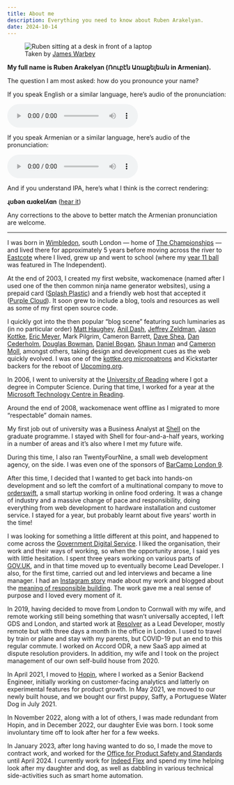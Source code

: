 ```yaml
---
title: About me
description: Everything you need to know about Ruben Arakelyan.
date: 2024-10-14
---
```


<figure>
  <picture>
    <source srcset="/images/ruben-at-work-dithered.webp" type="image/webp">
    <img src="/images/ruben-at-work-dithered.png" alt="Ruben sitting at a desk in front of a laptop">
  </picture>
  <figcaption>Taken by <a href="https://www.jameswarbey.com/St-Ives" target="_blank" aria-label="opens in a new tab">James Warbey</a></figcaption>
</figure>

<aside itemscope itemtype="https://schema.org/Person">
  <section itemprop="name">
    <p><strong role="heading">My full name is <span itemprop="givenName">Ruben</span> <span itemprop="familyName">Arakelyan</span> (<span lang="hy">Ռուբէն Առաքելեան</span> in Armenian).</strong></p>
    <p>The question I am most asked: how do you pronounce your name?</p>
    <p>If you speak English or a similar language, here’s audio of the pronunciation:</p>
    <audio src="/assets/ruben.en.m4a" controls itemscope itemprop="additionalType" itemtype="https://schema.org/PronounceableText">
      <meta itemprop="phoneticText" content="/ɻʊɓən ɑɹɑkelʎɑn/">
      <meta itemprop="inLanguage" content="en-GB">
      <meta itemprop="textValue" content="Ruben Arakelyan">
      <meta itemprop="speechToTextMarkup" content="IPA">
    </audio>
    <p>If you speak Armenian or a similar language, here’s audio of the pronunciation:</p>
    <audio src="/assets/ruben.hy.m4a" controls></audio>
    <p>And if you understand IPA, here’s what I think is the correct rendering:</p>
    <p><strong>ɻʊɓən ɑɹɑkelʎɑn</strong> (<a href="http://ipa-reader.xyz" target="_blank" aria-label="opens in a new tab">hear it</a>)</p>
    <p>Any corrections to the above to better match the Armenian pronunciation are welcome.</p>
  </section>
</aside>

***

I was born in [Wimbledon](https://en.wikipedia.org/wiki/Wimbledon,_London), south London — home of [The Championships](https://en.wikipedia.org/wiki/The_Championships,_Wimbledon) — and lived there for approximately 5 years before moving across the river to [Eastcote](https://en.wikipedia.org/wiki/Eastcote) where I lived, grew up and went to school (where my [year 11 ball](https://web.archive.org/web/20040717231151/http://education.independent.co.uk/news/story.jsp?story=539986) was featured in The Independent).

At the end of 2003, I created my first website, wackomenace (named after I used one of the then common ninja name generator websites), using a prepaid card ([Splash Plastic](https://web.archive.org/web/20031213005651/http://www.splashplastic.com/)) and a friendly web host that accepted it ([Purple Cloud](https://web.archive.org/web/20030210115238/http://www.purplecloud.com/)). It soon grew to include a blog, tools and resources as well as some of my first open source code.

I quickly got into the then popular “blog scene” featuring such luminaries as (in no particular order) [Matt Haughey](https://a.wholelottanothing.org/), [Anil Dash](https://anildash.com/), [Jeffrey Zeldman](https://www.zeldman.com/), [Jason Kottke](https://kottke.org/), [Eric Meyer](https://meyerweb.com/), Mark Pilgrim, Cameron Barrett, [Dave Shea](http://daveshea.com/), [Dan Cederholm](https://simplebits.com/), [Douglas Bowman](https://stopdesign.com/), [Daniel Bogan](https://waferbaby.com/), [Shaun Inman](https://shauninman.com/) and [Cameron Moll](http://cameronmoll.com), amongst others, taking design and development cues as the web quickly evolved. I was one of the [kottke.org micropatrons](https://kottke.org/about/patron/) and Kickstarter backers for the reboot of [Upcoming.org](https://upcoming.org/about/backers).

In 2006, I went to university at the [University of Reading](https://www.reading.ac.uk/) where I got a degree in Computer Science. During that time, I worked for a year at the [Microsoft Technology Centre in Reading](https://www.microsoft.com/en-gb/about/offices/reading/).

Around the end of 2008, wackomenace went offline as I migrated to more “respectable” domain names.

My first job out of university was a Business Analyst at [Shell](https://www.shell.co.uk/) on the graduate programme. I stayed with Shell for four-and-a-half years, working in a number of areas and it’s also where I met my future wife.

During this time, I also ran TwentyFourNine, a small web development agency, on the side. I was even one of the sponsors of [BarCamp London 9](https://nine.barcamplondon.org/sponsors/).

After this time, I decided that I wanted to get back into hands-on development and so left the comfort of a multinational company to move to [orderswift](https://www.orderswift.com/), a small startup working in online food ordering. It was a change of industry and a massive change of pace and responsibility, doing everything from web development to hardware installation and customer service. I stayed for a year, but probably learnt about five years’ worth in the time!

I was looking for something a little different at this point, and happened to come across the [Government Digital Service](https://www.gov.uk/government/organisations/government-digital-service). I liked the organisation, their work and their ways of working, so when the opportunity arose, I said yes with little hesitation. I spent three years working on various parts of [GOV.UK](https://www.gov.uk/), and in that time moved up to eventually become Lead Developer. I also, for the first time, carried out and led interviews and became a line manager. I had an [Instagram story](https://gds.blog.gov.uk/2018/08/03/how-we-use-instagram-at-gds/) made about my work and blogged about the [meaning of responsible building](https://insidegovuk.blog.gov.uk/2017/07/24/what-do-we-mean-by-responsible-building/). The work gave me a real sense of purpose and I loved every moment of it.

In 2019, having decided to move from London to Cornwall with my wife, and remote working still being something that wasn’t universally accepted, I left GDS and London, and started work at [Resolver](https://www.resolvergroup.com/) as a Lead Developer, mostly remote but with three days a month in the office in London. I used to travel by train or plane and stay with my parents, but COVID-19 put an end to this regular commute. I worked on Accord ODR, a new SaaS app aimed at dispute resolution providers. In addition, my wife and I took on the project management of our own self-build house from 2020.

In April 2021, I moved to [Hopin](https://hopin.com/), where I worked as a Senior Backend Engineer, initially working on customer-facing analytics and latterly on experimental features for product growth. In May 2021, we moved to our newly built house, and we bought our first puppy, Saffy, a Portuguese Water Dog in July 2021.

In November 2022, along with a lot of others, I was made redundant from Hopin, and in December 2022, our daughter Evie was born. I took some involuntary time off to look after her for a few weeks.

In January 2023, after long having wanted to do so, I made the move to contract work, and worked for the [Office for Product Safety and Standards](https://www.gov.uk/government/organisations/office-for-product-safety-and-standards) until April 2024. I currently work for [Indeed Flex](https://indeedflex.co.uk) and spend my time helping look after my daughter and dog, as well as dabbling in various technical side-activities such as smart home automation.
